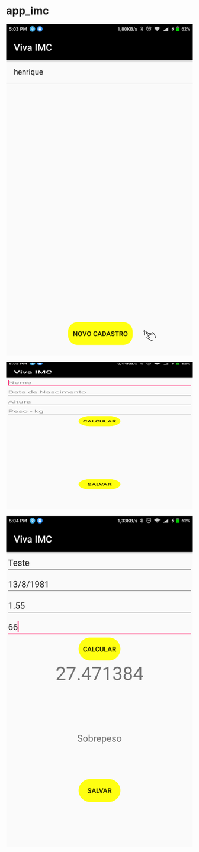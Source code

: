 # app_imc

<p align="center">
  <img src="/img_show.png">
</p>

<p align="center">
  <img src="/img_cad.png" height="400" width="711">
</p>

<p align="center">
  <img src="/img_dados.png">
</p>


